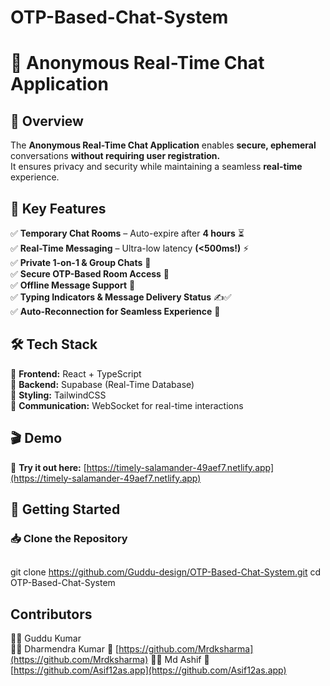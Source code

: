 # OTP-Based-Chat-System

# 🚀 Anonymous Real-Time Chat Application  

## 🌟 Overview  
The **Anonymous Real-Time Chat Application** enables **secure, ephemeral** conversations **without requiring user registration.**  
It ensures privacy and security while maintaining a seamless **real-time** experience.  

## 🔑 Key Features  
✅ **Temporary Chat Rooms** – Auto-expire after **4 hours** ⏳  
✅ **Real-Time Messaging** – Ultra-low latency **(<500ms!)** ⚡  
✅ **Private 1-on-1 & Group Chats** 👥  
✅ **Secure OTP-Based Room Access** 🔐  
✅ **Offline Message Support** 📩  
✅ **Typing Indicators & Message Delivery Status** ✍️✅  
✅ **Auto-Reconnection for Seamless Experience** 🔄  

## 🛠️ Tech Stack  
🚀 **Frontend:** React + TypeScript  
🔗 **Backend:** Supabase (Real-Time Database)  
🎨 **Styling:** TailwindCSS  
💬 **Communication:** WebSocket for real-time interactions  

## 🎬 Demo  
🔗 **Try it out here:** [https://timely-salamander-49aef7.netlify.app](https://timely-salamander-49aef7.netlify.app)  

## 🚀 Getting Started  

### 📥 Clone the Repository  
##
git clone https://github.com/Guddu-design/OTP-Based-Chat-System.git
cd OTP-Based-Chat-System

## Contributors
👨‍💻 Guddu Kumar  
👨‍💻 Dharmendra Kumar 🔗 [https://github.com/Mrdksharma](https://github.com/Mrdksharma)
👨‍💻 Md Ashif  🔗  [https://github.com/Asif12as.app](https://github.com/Asif12as.app)  
